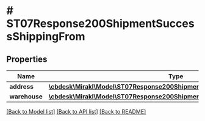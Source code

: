 # # ST07Response200ShipmentSuccessShippingFrom

## Properties

Name | Type | Description | Notes
------------ | ------------- | ------------- | -------------
**address** | [**\cbdesk\Mirakl\Model\ST07Response200ShipmentSuccessShippingFromAddress**](ST07Response200ShipmentSuccessShippingFromAddress.md) |  | [optional]
**warehouse** | [**\cbdesk\Mirakl\Model\ST07Response200ShipmentSuccessShippingFromWarehouse**](ST07Response200ShipmentSuccessShippingFromWarehouse.md) |  | [optional]

[[Back to Model list]](../../README.md#models) [[Back to API list]](../../README.md#endpoints) [[Back to README]](../../README.md)
